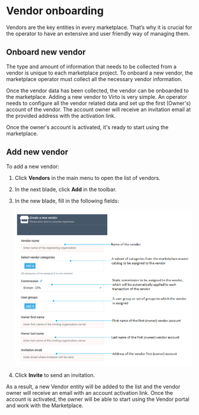 # Vendor onboarding

Vendors are the key entities in every marketplace. That’s why it is crucial for the operator to have an extensive and user friendly way of managing them.

## Onboard new vendor

The type and amount of information that needs to be collected from a vendor is unique to each marketplace project. To onboard a new vendor, the marketplace operator must collect all the necessary vendor information.

Once the vendor data has been collected, the vendor can be onboarded to the marketplace. Adding a new vendor to Virto is very simple. An operator needs to configure all the vendor related data and set up the first (Owner's) account of the vendor. The account owner will receive an invitation email at the provided address with the activation link.

Once the owner's account is activated, it's ready to start using the marketplace.

## Add new vendor

To add a new vendor:

1. Click **Vendors** in the main menu to open the list of vendors.

1. In the next blade, click **Add** in the toolbar.

1. In the new blade, fill in the following fields:

    ![New vendor](../../media/create-new-vendor.png)

1. Click **Invite** to send an invitation.

As a result, a new Vendor entity will be added to the list and the vendor owner will receive an email with an account activation link. Once the account is activated, the owner will be able to start using the Vendor portal and work with the Marketplace.
